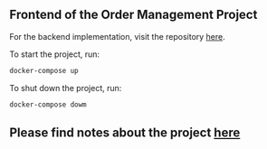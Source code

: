 ## Frontend of the Order Management Project
For the backend implementation, visit the repository [here](https://github.com/verylonglogin/order-management-be/tree/master).

To start the project, run:

```bash
docker-compose up
```
To shut down the project, run:

```bash
docker-compose dowm
```

## Please find notes about the project [here](https://github.com/verylonglogin/order-management-be/blob/master/README.md)
 
